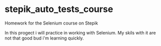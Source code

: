 # stepik_auto_tests_course
Homework for the Selenium course on Stepik

In this progect i will practice in working with Selenium. My skils with it are not that good bud i'm learning quickly.
